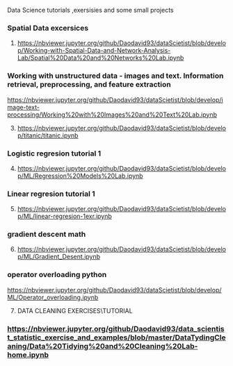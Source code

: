 

Data Science tutorials ,exersisies and some small projects 


### Spatial Data excersices
1) https://nbviewer.jupyter.org/github/Daodavid93/dataScietist/blob/develop/Working-with-Spatial-Data-and-Network-Analysis-Lab/Spatial%20Data%20and%20Networks%20Lab.ipynb



### Working with unstructured data - images and text. Information retrieval, preprocessing, and feature extraction
https://nbviewer.jupyter.org/github/Daodavid93/dataScietist/blob/develop/image-text-processing/Working%20with%20Images%20and%20Text%20Lab.ipynb


3) https://nbviewer.jupyter.org/github/Daodavid93/dataScietist/blob/develop/titanic/titanic.ipynb




### Logistic regresion tutorial 1
4) https://nbviewer.jupyter.org/github/Daodavid93/dataScietist/blob/develop/ML/Regression%20Models%20Lab.ipynb

### Linear  regresion tutorial 1
5) https://nbviewer.jupyter.org/github/Daodavid93/dataScietist/blob/develop/ML/linear-regresion-1exr.ipynb


### gradient descent math
6) https://nbviewer.jupyter.org/github/Daodavid93/dataScietist/blob/develop/ML/Gradient_Desent.ipynb


### operator overloading python
https://nbviewer.jupyter.org/github/Daodavid93/dataScietist/blob/develop/ML/Operator_overloading.ipynb


7) DATA CLEANING EXERCISES\TUTORIAL
### https://nbviewer.jupyter.org/github/Daodavid93/data_scientist_statistic_exercise_and_examples/blob/master/DataTydingCleaning/Data%20Tidying%20and%20Cleaning%20Lab-home.ipynb
